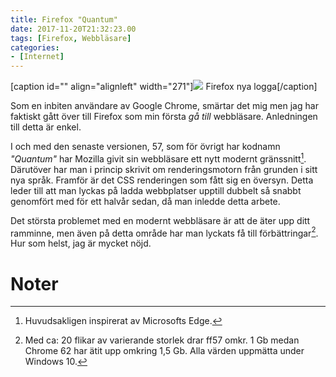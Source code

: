 ```yaml
---
title: Firefox "Quantum"
date: 2017-11-20T21:32:23.00
tags: [Firefox, Webbläsare]
categories:
- [Internet]
---
```


[caption id="" align="alignleft" width="271"]![](https://www.dropbox.com/s/g8qyj3bdov8g06a/1711-03-01.jpg?dl=1) Firefox nya logga[/caption]

Som en inbiten användare av Google Chrome, smärtar det mig men jag har faktiskt gått över till Firefox som min första _gå till_ webbläsare. Anledningen till detta är enkel.

I och med den senaste versionen, 57, som för övrigt har kodnamn _"Quantum"_ har Mozilla givit sin webbläsare ett nytt modernt gränssnitt[^1]. Därutöver har man i princip skrivit om renderingsmotorn från grunden i sitt nya språk. Framför är det CSS renderingen som fått sig en översyn. Detta leder till att man lyckas på ladda webbplatser upptill dubbelt så snabbt genomfört med för ett halvår sedan, då man inledde detta arbete.

Det största problemet med en modernt webbläsare är att de äter upp ditt ramminne, men även på detta område har man lyckats få till förbättringar[^2]. Hur som helst, jag är mycket nöjd.

# Noter

[^1]: Huvudsakligen inspirerat av Microsofts Edge.
[^2]: Med ca: 20 flikar av varierande storlek drar ff57 omkr. 1 Gb medan Chrome 62 har ätit upp omkring 1,5 Gb. Alla värden uppmätta under Windows 10.
